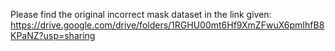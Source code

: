 Please find the original incorrect mask dataset in the link given:
https://drive.google.com/drive/folders/1RGHU00mt6Hf9XmZFwuX6pmIhfB8KPaNZ?usp=sharing
